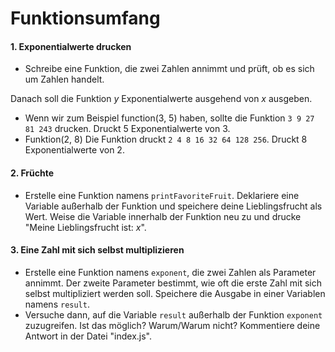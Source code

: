 # Funktionsumfang

#### 1. Exponentialwerte drucken
* Schreibe eine Funktion, die zwei Zahlen annimmt und prüft, ob es sich um Zahlen handelt.

Danach soll die Funktion _y_ Exponentialwerte ausgehend von _x_ ausgeben.

* Wenn wir zum Beispiel function(3, 5) haben, sollte die Funktion `3 9 27 81 243` drucken. Druckt 5 Exponentialwerte von 3.
* Funktion(2, 8) Die Funktion druckt `2 4 8 16 32 64 128 256`. Druckt 8 Exponentialwerte von 2.

#### 2. Früchte
* Erstelle eine Funktion namens `printFavoriteFruit`. Deklariere eine Variable außerhalb der Funktion und speichere deine Lieblingsfrucht als Wert. Weise die Variable innerhalb der Funktion neu zu und drucke "Meine Lieblingsfrucht ist: _x_".

#### 3. Eine Zahl mit sich selbst multiplizieren
* Erstelle eine Funktion namens `exponent`, die zwei Zahlen als Parameter annimmt. Der zweite Parameter bestimmt, wie oft die erste Zahl mit sich selbst multipliziert werden soll. Speichere die Ausgabe in einer Variablen namens `result`.
* Versuche dann, auf die Variable `result` außerhalb der Funktion `exponent` zuzugreifen. Ist das möglich? Warum/Warum nicht? Kommentiere deine Antwort in der Datei "index.js".
